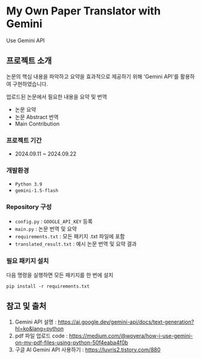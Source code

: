 # My Own Paper Translator with Gemini
Use Gemini API

## 프로젝트 소개
논문의 핵심 내용을 파악하고 요약을 효과적으로 제공하기 위해 'Gemini API'를 활용하여 구현하였습니다.

업로드된 논문에서 필요한 내용을 요약 및 번역
- 논문 요약
- 논문 Abstract 번역
- Main Contribution

### 프로젝트 기간
- 2024.09.11 ~ 2024.09.22

### 개발환경
- `Python 3.9`
- `gemini-1.5-flash`

### Repository 구성
- `config.py` : `GOOGLE_API_KEY` 등록
- `main.py` : 논문 번역 및 요약
- `requirements.txt` : 모든 패키지 .txt 파일에 포함
- `translated_result.txt` : 예시 논문 번역 및 요약 결과

### 필요 패키지 설치
다음 명령을 실행하면 모든 패키지를 한 번에 설치
    
    pip install -r requirements.txt

## 참고 및 출처
1. Gemini API 설명 : <https://ai.google.dev/gemini-api/docs/text-generation?hl=ko&lang=python>
2. pdf 파일 업로드 code : <https://medium.com/@woyera/how-i-use-gemini-on-my-pdf-files-using-python-50f4eaba4f0b>
3. 구글 AI Gemini API 사용하기 : <https://luvris2.tistory.com/880>